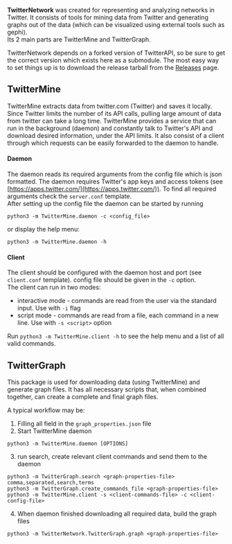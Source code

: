 **TwitterNetwork** was created for representing and analyzing networks in Twitter. It consists of tools for 
mining data from Twitter and generating graphs out of the data (which can be visualized using 
external tools such as gephi).  
Its 2 main parts are TwitterMine and TwitterGraph.  
  
TwitterNetwork depends on a forked version of TwitterAPI, so be sure to get the correct version which
exists here as a submodule. The most easy way to set things up is to download the release tarball from the [Releases](https://github.com/jonahar/TwitterNetwork/releases) page.


## TwitterMine

TwitterMine extracts data from twitter.com (Twitter) and saves it 
locally. Since Twitter limits the number of its API calls, pulling
large amount of data from twitter can take a long time. 
TwitterMine provides a service that can run in the background 
(daemon) and constantly talk to Twitter's API and download 
desired information, under the API limits. It also consist of a 
client through which requests can be easily forwarded to the 
daemon to handle.


#### Daemon
The daemon reads its required arguments from the config file
which is json formatted. The daemon requires Twitter's app keys and access tokens
(see [https://apps.twitter.com/](https://apps.twitter.com/)). To 
find all required arguments check the `server.conf` template.  
After setting up the config file the daemon can be started by
running

`python3 -m TwitterMine.daemon -c <config_file>`

or display the help menu:

`python3 -m TwitterMine.daemon -h`


#### Client

The client should be configured with the daemon host and port (see `client.conf` template). config 
file should be given in the `-c` option.  
The client can run in two modes:
- interactive mode - commands are read from the user via the standard input. Use with `-i` flag
- script mode - commands are read from a file, each command in a new line. Use with `-s <script>` option

Run `python3 -m TwitterMine.client -h` to see the help menu and a list of all valid commands.



## TwitterGraph
This package is used for downloading data (using TwitterMine) and generate graph files. It has all 
necessary scripts that, when combined together, can create a complete and final graph files.


A typical workflow may be:
1. Filling all field in the `graph_properties.json` file
2. Start TwitterMine daemon

`python3 -m TwitterMine.daemon [OPTIONS]`

3. run search, create relevant client commands and send them to the daemon  

```
python3 -m TwitterGraph.search <graph-properties-file> comma,separated,search,terms
python3 -m TwitterGraph.create_commands_file <graph-properties-file>
python3 -m TwitterMine.client -s <client-commands-file> -c <client-config-file>
```

4. When daemon finished downloading all required data, build the graph files

`python3 -m TwitterNetwork.TwitterGraph.graph <graph-properties-file>`

